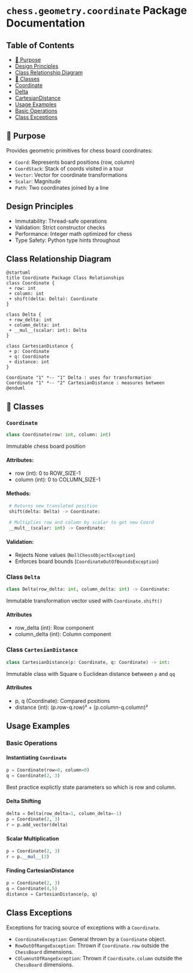 # `chess.geometry.coordinate` Package Documentation

## Table of Contents
- [📌 Purpose](#-purpose)
- [Design Principles](#design-principles)
- [Class Relationship Diagram](#class-relationship-diagram)
- [🧩 Classes](#-classes)
 - [Coordinate](#coordinate)
 - [Delta](#delta)
 - [CartesianDistance](#cartesiandistance)
- [Usage Examples](#usage-examples)
 - [Basic Operations](#basic-operations)
- [Class Exceptions](#class-exceptions)

## 📌 Purpose
Provides geometric primitives for chess board coordinates:
- `Coord`: Represents board positions (row, column)
- `CoordStack`: Stack of coords visited in a tour
- `Vector`: Vector for coordinate transformations
- `Scalar`: Magnitude
- `Path`: Two coordinates joined by a line

## Design Principles
 - Immutability: Thread-safe operations
 - Validation: Strict constructor checks
 - Performance: Integer math optimized for chess
 - Type Safety: Python type hints throughout

## Class Relationship Diagram
```plantuml
@startuml 
title Coordinate Package Class Relationships
class Coordinate {
 + row: int
 + column: int
 + shift(delta: Delta): Coordinate
}

class Delta {
 + row_delta: int
 + column_delta: int
 + __mul__(scalar: int): Delta
}

class CartesianDistance {
 + p: Coordinate
 + q: Coordinate
 + distance: int
}

Coordinate "1" *-- "1" Delta : uses for transformation
Coordinate "1" *-- "2" CartesianDistance : measures between
@enduml
```

## 🧩 Classes

### `Coordinate`
```python
class Coordinate(row: int, column: int)
```
Immutable chess board position

#### Attributes:
 - row (int): 0 to ROW_SIZE-1
 - column (int): 0 to COLUMN_SIZE-1

#### Methods:
```python
 # Returns new translated position
 shift(delta: Delta) -> Coordinate:
```

```python
 # Multiplies row and column by scalar to get new Coord
 __mult__(scalar: int) -> Coordinate: 
```

#### Validation:
 - Rejects None values (`NollChessObjectException`)
 - Enforces board bounds (`CoordinateOutOfBoundsException`)

### Class `Delta`
```python
class Delta(row_delta: int, column_delta: int) -> Coordinate:
```
Immutable transformation vector used with `Coordinate.shift()`

#### Attributes
 - row_delta (int): Row component
 - column_delta (int): Column component

### Class `CartesianDistance`
```python
class CartesianDistance(p: Coordinate, q: Coordinate) -> int:
```
Immutable class with Square o Euclidean distance between `p` and `qq`

#### Attributes
 - p, q (Coordinate): Compared positions
 - distance (int): (p.row-q.row)² + (p.column-q.column)²

## Usage Examples

### Basic Operations
#### Instantiating `Coordinate`
```python
p = Coordinate(row=0, column=0)
q = Coordinate(2, 3)
```
Best practice explictly state parameters so which is row and column.

#### Delta Shifting

```python
delta = Delta(row_delta=1, column_delta=-1)
p = Coordinate(2, 3)
r = p.add_vector(delta)
```

#### Scalar Multiplication
```python
p = Coordinate(2, 3)
r = p.__mul__(3)
```

#### Finding CartesianDistance
```python
p = Coordinate(2, 3)
q = Coordinate(4,5)
distance = CartesianDistance(p, q)
```

## Class Exceptions
Exceptions for tracing source of exceptions with a `Coordinate`.

 - `CoordinateException`: General thrown by a `Coordinate` object.
 - `RowOutOfRangeException`: Thrown if `Coordinate.row` outside the `ChessBoard` dimensions.
 - `COlumnutOfRangeException`: Thrown if `Coordinate.column` outside the `ChessBoard` dimensions.